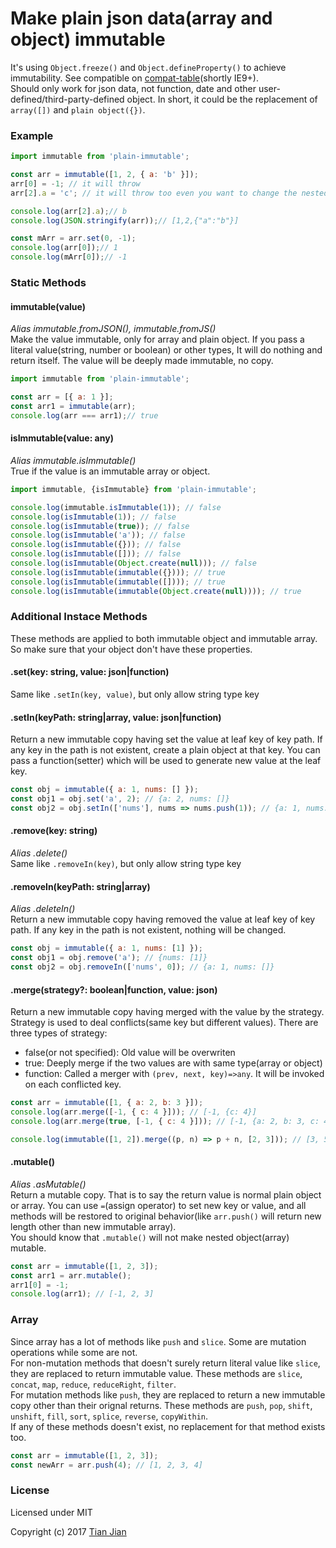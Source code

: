 Make plain json data(array and object) immutable
=================================

It's using `Object.freeze()` and `Object.defineProperty()` to achieve immutability. See compatible on [compat-table](https://kangax.github.io/compat-table/es5/)(shortly IE9+).  
Should only work for json data, not function, date and other user-defined/third-party-defined object. In short, it could be the replacement of `array([])` and `plain object({})`.

### Example
```js
import immutable from 'plain-immutable';

const arr = immutable([1, 2, { a: 'b' }]);
arr[0] = -1; // it will throw
arr[2].a = 'c'; // it will throw too even you want to change the nested object

console.log(arr[2].a);// b
console.log(JSON.stringify(arr));// [1,2,{"a":"b"}]

const mArr = arr.set(0, -1);
console.log(arr[0]);// 1
console.log(mArr[0]);// -1
```

### Static Methods
#### immutable(value)
*Alias immutable.fromJSON(), immutable.fromJS()*  
Make the value immutable, only for array and plain object. If you pass a literal value(string, number or boolean) or other types, It will do nothing and return itself. The value will be deeply made immutable, no copy.
```js
import immutable from 'plain-immutable';

const arr = [{ a: 1 }];
const arr1 = immutable(arr);
console.log(arr === arr1);// true
```

#### isImmutable(value: any)
*Alias immutable.isImmutable()*  
True if the value is an immutable array or object.
```js
import immutable, {isImmutable} from 'plain-immutable';

console.log(immutable.isImmutable(1)); // false
console.log(isImmutable(1)); // false
console.log(isImmutable(true)); // false
console.log(isImmutable('a')); // false
console.log(isImmutable({})); // false
console.log(isImmutable([])); // false
console.log(isImmutable(Object.create(null))); // false
console.log(isImmutable(immutable({}))); // true
console.log(isImmutable(immutable([]))); // true
console.log(isImmutable(immutable(Object.create(null)))); // true
```

### Additional Instace Methods
These methods are applied to both immutable object and immutable array. So make sure that your object don't have these properties.

#### .set(key: string, value: json|function)
Same like `.setIn(key, value)`, but only allow string type key

#### .setIn(keyPath: string|array, value: json|function)
Return a new immutable copy having set the value at leaf key of key path. If any key in the path is not existent, create a plain object at that key. You can pass a function(setter) which will be used to generate new value at the leaf key.
```js
const obj = immutable({ a: 1, nums: [] });
const obj1 = obj.set('a', 2); // {a: 2, nums: []}
const obj2 = obj.setIn(['nums'], nums => nums.push(1)); // {a: 1, nums: [1]}
```

#### .remove(key: string)
*Alias .delete()*  
Same like `.removeIn(key)`, but only allow string type key

#### .removeIn(keyPath: string|array)
*Alias .deleteIn()*  
Return a new immutable copy having removed the value at leaf key of key path. If any key in the path is not existent, nothing will be changed.
```js
const obj = immutable({ a: 1, nums: [1] });
const obj1 = obj.remove('a'); // {nums: [1]}
const obj2 = obj.removeIn(['nums', 0]); // {a: 1, nums: []}
```

#### .merge(strategy?: boolean|function, value: json)
Return a new immutable copy having merged with the value by the strategy. Strategy is used to deal conflicts(same key but different values). There are three types of strategy:  
* false(or not specified): Old value will be overwriten
* true: Deeply merge if the two values are with same type(array or object)
* function: Called a merger with `(prev, next, key)=>any`. It will be invoked on each conflicted key.
```js
const arr = immutable([1, { a: 2, b: 3 }]);
console.log(arr.merge([-1, { c: 4 }])); // [-1, {c: 4}]
console.log(arr.merge(true, [-1, { c: 4 }])); // [-1, {a: 2, b: 3, c: 4}]

console.log(immutable([1, 2]).merge((p, n) => p + n, [2, 3])); // [3, 5]
```

#### .mutable()
*Alias .asMutable()*  
Return a mutable copy. That is to say the return value is normal plain object or array. You can use `=`(assign operator) to set new key or value, and all methods will be restored to original behavior(like `arr.push()` will return new length other than new immutable array).  
You should know that `.mutable()` will not make nested object(array) mutable.
```js
const arr = immutable([1, 2, 3]);
const arr1 = arr.mutable();
arr1[0] = -1;
console.log(arr1); // [-1, 2, 3]
```

### Array
Since array has a lot of methods like `push` and `slice`. Some are mutation operations while some are not.  
For non-mutation methods that doesn't surely return literal value like `slice`, they are replaced to return immutable value. These methods are `slice`, `concat`, `map`, `reduce`, `reduceRight`, `filter`.  
For mutation methods like `push`, they are replaced to return a new immutable copy other than their orignal returns. These methods are `push`, `pop`, `shift`, `unshift`, `fill`, `sort`, `splice`, `reverse`, `copyWithin`.  
If any of these methods doesn't exist, no replacement for that method exists too.
```js
const arr = immutable([1, 2, 3]);
const newArr = arr.push(4); // [1, 2, 3, 4]
```

### License
Licensed under MIT

Copyright (c) 2017 [Tian Jian](https://github.com/tianjianchn)
